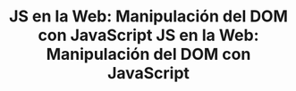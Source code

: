 <h1 align="center">JS en la Web: Manipulación del DOM con JavaScript JS en la Web: Manipulación del DOM con JavaScript</h1>
